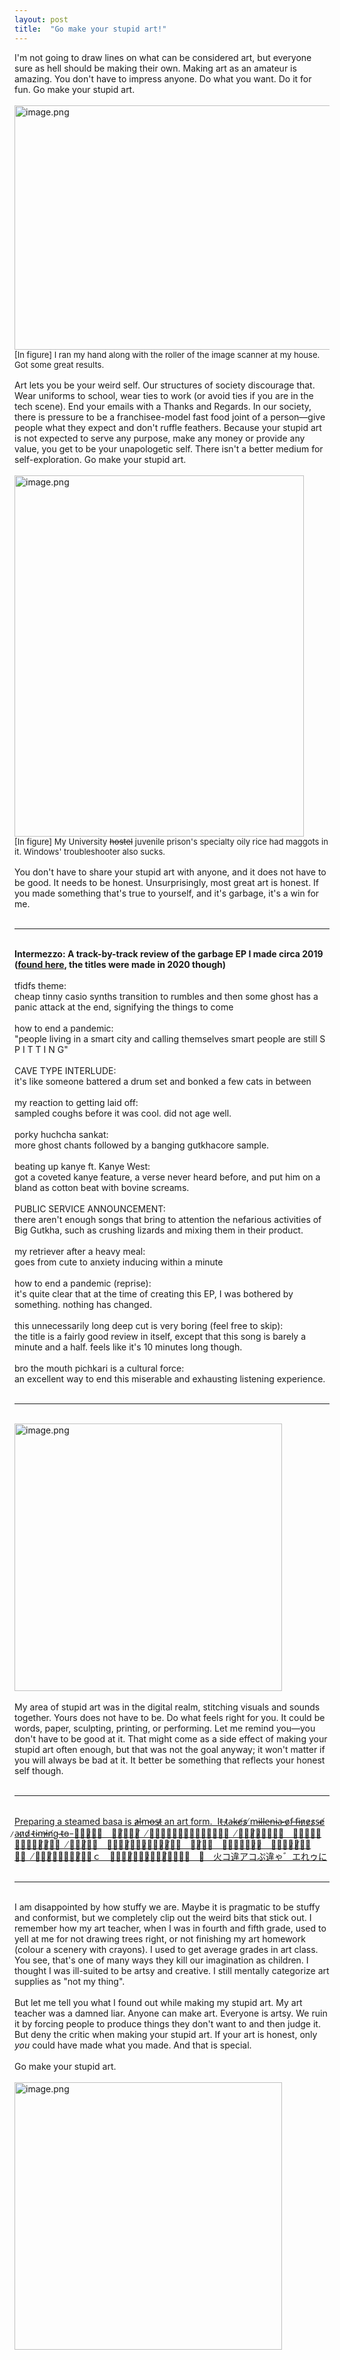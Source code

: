 ```yaml
---
layout: post
title:  "Go make your stupid art!"
---
```


<div dir="ltr"><div>I&#39;m not going to draw lines on what can be considered art, but everyone sure as hell should be making their own. Making art as an amateur is amazing. You don&#39;t have to impress anyone. Do what you want. Do it for fun. Go make your stupid art.<br></div><div><br></div><div><img src="https://internetblog.s3.amazonaws.com/images/021a36b3-7438-493d-9d66-4c9813609159" alt="image.png" style="margin-right:0px" width="569" height="391"><br></div><div><font size="2">[In figure] I ran my hand along with the roller of the image scanner at my house. Got some great results.</font></div><div><font size="2"><br></font></div><div>Art lets you be your weird self. Our structures of society discourage that. Wear uniforms to school, wear ties to work (or avoid ties if you are in the tech scene). End your emails with a Thanks and Regards. In our society, there is pressure to be a franchisee-model fast food joint of a person—give people what they expect and don&#39;t ruffle feathers. Because your stupid art is not expected to serve any purpose, make any money or provide any value, you get to be your unapologetic self. There isn&#39;t a better medium for self-exploration. Go make your stupid art.</div><div><br></div><div><img src="https://internetblog.s3.amazonaws.com/images/5375d490-62ff-4693-b44b-6e59df3b7403" alt="image.png" width="463" height="578"><br></div><div><font size="2">[In figure] My University <strike>hostel</strike> juvenile prison&#39;s specialty oily rice had maggots in it. Windows&#39; troubleshooter also sucks.</font></div><div><font size="2"><br></font></div><div>You don&#39;t have to share your stupid art with anyone, and it does not have to be good. It needs to be honest. Unsurprisingly, most great art is honest. If you made something that&#39;s true to yourself, and it&#39;s garbage, it&#39;s a win for me.</div><div><br> 
  <hr>
  </div><div><br></div><div><b>Intermezzo: A track-by-track review of the garbage EP I made circa 2019 (<a href="https://www.youtube.com/watch?v=frYSkID3rUY">found here</a>, the titles were made in 2020 though)<br></b></div><div><br></div><div>tfidfs theme:</div><div>cheap tinny casio synths transition to rumbles and then some ghost has a panic attack at the end, signifying the things to come</div><div><br></div><div>how to end a pandemic:</div><div>&quot;people living in a smart city and calling themselves smart people are still S P I T T I N G&quot;</div><div><br></div><div>CAVE TYPE INTERLUDE:</div><div>it&#39;s like someone battered a drum set and bonked a few cats in between</div><div><br></div><div>my reaction to getting laid off:</div><div>sampled coughs before it was cool. did not age well.</div><div><br></div><div>porky huchcha sankat:</div><div>more ghost chants followed by a banging gutkhacore sample.</div><div><br></div><div>beating up kanye ft. Kanye West:</div><div>got a coveted kanye feature, a verse never heard before, and put him on a bland as cotton beat with bovine screams.<br></div><div><br></div><div>PUBLIC SERVICE ANNOUNCEMENT:</div><div>there aren&#39;t enough songs that bring to attention the nefarious activities of Big Gutkha, such as crushing lizards and mixing them in their product.</div><div><br></div><div>my retriever after a heavy meal:</div><div>goes from cute to anxiety inducing within a minute</div><div><br></div><div>how to end a pandemic (reprise):</div><div>it&#39;s quite clear that at the time of creating this EP, I was bothered by something. nothing has changed.</div><div><br></div><div>this unnecessarily long deep cut is very boring (feel free to skip):</div><div>the title is a fairly good review in itself, except that this song is barely a minute and a half. feels like it&#39;s 10 minutes long though.</div><div><br></div><div>bro the mouth pichkari is a cultural force:</div><div>an excellent way to end this miserable and exhausting listening experience.</div><div><div><br> 
  <hr>
  </div><div><br><img src="https://internetblog.s3.amazonaws.com/images/adc25545-8d03-4900-97a3-0e8741399990" alt="image.png" width="428" height="428"><br></div><div><br></div><div>My area of stupid art was in the digital realm, stitching visuals and sounds together. Yours does not have to be. Do what feels right for you. It could be words, paper, sculpting, printing, or performing. Let me remind you—you don&#39;t have to be good at it. That might come as a side effect of making your stupid art often enough, but that was not the goal anyway; it won&#39;t matter if you will always be bad at it. It better be something that reflects your honest self though.</div><div><br> 
  <hr>
  </div><div><div><div><br><a href="https://www.youtube.com/watch?v=HYYr2xanA9U">Preparing a steamed basa is a̷l̶m̵o̶s̶t̷ an art form.  It̵ ̵t̷a̶k̴e̸s̷ ̸m̵i̴l̶l̵e̶n̵i̴a̴ ̶o̷f̵ ̶f̵i̶n̷e̷s̷s̴e̸ ̷a̴n̷d̷ ̴t̵i̴m̶i̷n̸g̴ ̴t̴o̵ ̵ ｇ̶ｅ̷ｔ̶　̶ｔ̸ｈ̶ｅ̸　̸ｐ̶ｅ̴ｒ̶ｆ̶ｅ̴ｃ̴ｔ̵　̸ｓ̴ｉ̸ｌ̷ｋ̴ｙ̵　̵ｔ̴ｅ̵ｘ̵ｔ̵ｕ̸ｒ̸ｅ̴　̸ａ̶ｎ̸ｄ̵　̵ｈ̵ｏ̸ｌ̶ｄ̷ｎ̵ｅ̷ｓ̸ｓ̵　̴ｏ̸ｆ̴　̶ｔ̵ｈ̵ｉ̷ｓ̷　̵ｆ̵ａ̷ｍ̸ｅ̴ｄ̵　̸ｃ̶ｌ̸ａ̶ｓ̴ｓ̸ｉ̶ｃ　̶ｃ̵ａ̸ｔ̶ｆ̷ｉ̴ｓ̸ｈ̶．̵　̴　火コ違アコぷ違ゃ゛エれゥに</a></div></div></div><div><div><br> 
  <hr>
  </div><div><div><div><br></div><div>I am disappointed by how stuffy we are. Maybe it is pragmatic to be stuffy and conformist, but we completely clip out the weird bits that stick out. I remember how my art teacher, when I was in fourth and fifth grade, used to yell at me for not drawing trees right, or not finishing my art homework (colour a scenery with crayons). I used to get average grades in art class. You see, that&#39;s one of many ways they kill our imagination as children. I thought I was ill-suited to be artsy and creative. I still mentally categorize art supplies as &quot;not my thing&quot;.</div><div><br></div><div>But let me tell you what I found out while making my stupid art. My art teacher was a damned liar. Anyone can make art. Everyone is artsy. We ruin it by forcing people to produce things they don&#39;t want to and then judge it. But deny the critic when making your stupid art. If your art is honest, only <i>you</i> could have made what you made. And that is special.</div><div><br></div><div>Go make your stupid art.</div><div><br></div><div><img src="https://internetblog.s3.amazonaws.com/images/75a21aa6-1d07-44c9-a1b8-949a62dc16e9" alt="image.png" width="428" height="428"><br><br></div></div></div></div></div></div>
